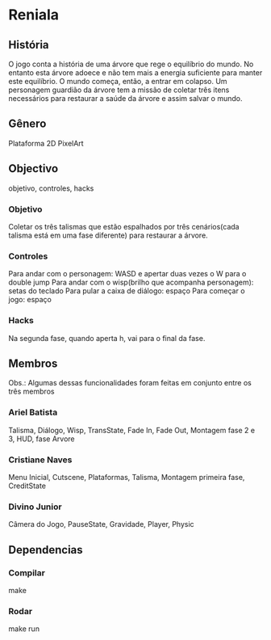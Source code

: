 # Reniala
## História
O jogo conta a história de uma árvore que rege o equilíbrio do mundo. No entanto esta árvore adoece e não tem mais a energia suficiente para manter este equilíbrio. O mundo começa, então, a entrar em colapso. Um personagem guardião da árvore tem a missão de coletar três itens necessários para restaurar a saúde da árvore e assim salvar o mundo.

## Gênero
Plataforma 2D PixelArt

## Objectivo
objetivo, controles, hacks
### Objetivo
Coletar os três talismas que estão espalhados por três cenários(cada talisma está em uma fase diferente) para restaurar a árvore.
### Controles
Para andar com o personagem: WASD e apertar duas vezes o W para o double jump 
Para andar com o wisp(brilho que acompanha personagem): setas do teclado
Para pular a caixa de diálogo: espaço
Para começar o jogo: espaço
### Hacks
Na segunda fase, quando aperta h, vai para o final da fase.

## Membros
Obs.: Algumas dessas funcionalidades foram feitas em conjunto entre os três membros
### Ariel Batista
Talisma, Diálogo, Wisp, TransState, Fade In, Fade Out, Montagem fase 2 e 3, HUD, fase Arvore
### Cristiane Naves
Menu Inicial, Cutscene, Plataformas, Talisma, Montagem primeira fase, CreditState
### Divino Junior
Câmera do Jogo, PauseState, Gravidade, Player, Physic

## Dependencias
### Compilar
make
### Rodar
make run

